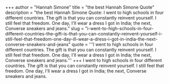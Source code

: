 +++
author = "Hannah Simone"
title = "the best Hannah Simone Quote"
description = "the best Hannah Simone Quote: I went to high schools in four different countries. The gift is that you can constantly reinvent yourself. I still feel that freedom. One day, I'll wear a dress I got in India; the next, Converse sneakers and jeans."
slug = "i-went-to-high-schools-in-four-different-countries-the-gift-is-that-you-can-constantly-reinvent-yourself-i-still-feel-that-freedom-one-day-ill-wear-a-dress-i-got-in-india-the-next-converse-sneakers-and-jeans"
quote = '''I went to high schools in four different countries. The gift is that you can constantly reinvent yourself. I still feel that freedom. One day, I'll wear a dress I got in India; the next, Converse sneakers and jeans.'''
+++
I went to high schools in four different countries. The gift is that you can constantly reinvent yourself. I still feel that freedom. One day, I'll wear a dress I got in India; the next, Converse sneakers and jeans.
